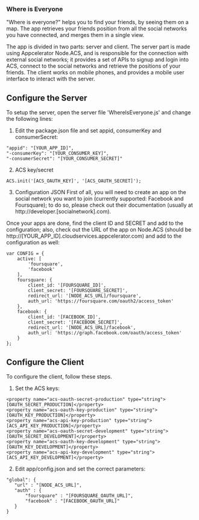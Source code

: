 ### Where is Everyone

"Where is everyone?" helps you to find your friends, by seeing them on a map. The app retrieves your friends position from all the social networks you have connected, and merges them in a single view.

The app is divided in two parts: server and client. The server part is made using Appcelerator Node.ACS, and is responsible for the connection with external social networks; it provides a set of APIs to signup and login into ACS, connect to the social networks and retrieve the positions of your friends. The client works on mobile phones, and provides a mobile user interface to interact with the server.

## Configure the Server
To setup the server, open the server file 'WhereIsEveryone.js' and change the following lines:

1. Edit the package.json file and set appid, consumerKey and consumerSecret:

~~~
"appid": "[YOUR_APP_ID]",
"-consumerKey": "[YOUR_CONSUMER_KEY]",
"-consumerSecret": "[YOUR_CONSUMER_SECRET]"
~~~

2. ACS key/secret
~~~
ACS.init('[ACS_OAUTH_KEY]', '[ACS_OAUTH_SECRET]');
~~~

3. Configuration JSON
First of all, you will need to create an app on the social network you want to join (currently supported: Facebook and Foursquare); to do so, please check out their documentation (usually at http://developer.[socialnetwork].com).

Once your apps are done, find the client ID and SECRET and add to the configuration; also, check out the URL of the app on Node.ACS (should be http://[YOUR_APP_ID].cloudservices.appcelerator.com) and add to the configuration as well:

~~~
var CONFIG = {
	active: [
		'foursquare',
		'facebook'
	],
	foursquare: {
		client_id: '[FOURSQUARE_ID]',
		client_secret: '[FOURSQUARE_SECRET]',
		redirect_url: '[NODE_ACS_URL]/foursquare',
		auth_url: 'https://foursquare.com/oauth2/access_token'
	},
	facebook: {
		client_id: '[FACEBOOK_ID]',
		client_secret: '[FACEBOOK_SECRET]',
		redirect_url: '[NODE_ACS_URL]/facebook',
		auth_url: 'https://graph.facebook.com/oauth/access_token'
	}
};
~~~


## Configure the Client
To configure the client, follow these steps.

1. Set the ACS keys:

~~~
<property name="acs-oauth-secret-production" type="string">[OAUTH_SECRET_PRODUCTION]</property>
<property name="acs-oauth-key-production" type="string">[OAUTH_KEY_PRODUCTION]</property>
<property name="acs-api-key-production" type="string">[ACS_API_KEY_PRODUCTION]</property>
<property name="acs-oauth-secret-development" type="string">[OAUTH_SECRET_DEVELOPMENT]</property>
<property name="acs-oauth-key-development" type="string">[OAUTH_KEY_DEVELOPMENT]</property>
<property name="acs-api-key-development" type="string">[ACS_API_KEY_DEVELOPMENT]</property>
~~~

2. Edit app/config.json and set the correct parameters:

~~~
"global": {
   "url" : "[NODE_ACS_URL]",
   "auth" : {
       "foursquare" : "[FOURSQUARE_OAUTH_URL]",
       "facebook" : "[FACEBOOK_OAUTH_URL]"
   }
}
~~~
